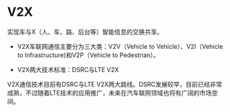# V2X
实现车与X（人、车、路、后台等）智能信息的交换共享。

* V2X车联网通信主要分为三大类：V2V（Vehicle to Vehicle）、V2I（Vehicle to Infrastructure)和V2P（Vehicle to Pedestrian）。


* V2X两大技术标准：DSRC与LTE V2X

V2X通信技术目前有DSRC与LTE V2X两大路线。DSRC发展较早，目前已经非常成熟，不过随着LTE技术的应用推广，未来在汽车联网领域也将有广阔的市场空间。





















